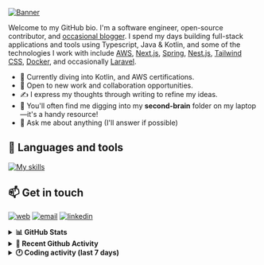 [![Banner](https://raw.githubusercontent.com/wilfriedago/wilfriedago/main/assets/1.png)][website]

Welcome to my GitHub bio. I'm a software engineer, open-source contributor, and [occasional blogger][blog]. I spend my days building full-stack applications and tools using Typescript, Java & Kotlin, and some of the technologies I work with include [AWS](https://aws.amazon.com/fr/), [Next.js](https://nextjs.org/), [Spring](https://spring.io/), [Nest.js](https://nestjs.com/), [Tailwind CSS](https://github.com/tailwindlabs/tailwindcss), [Docker](https://www.docker.com/), and occasionally [Laravel](https://laravel.com/).

- 🔭 Currently diving into Kotlin, and AWS certifications.
- 👯 Open to new work and collaboration opportunities.
- ✍️ I express my thoughts through writing to refine my ideas.
- 🧠 You'll often find me digging into my **second-brain** folder on my laptop—it's a handy resource!
- 💬 Ask me about anything (I'll answer if possible)

## 🎨 Languages and tools

[![My skills](https://skillicons.dev/icons?i=typescript,js,nodejs,nest,java,kotlin,spring,python,fastapi,django,aws,docker,vscode,idea,tailwind&perline=15)](https://wilfriedago.dev/about#skills)

## 📫 Get in touch
[![web](https://img.shields.io/badge/WEBSITE-12100E?logo=google-earth&color=282A36)][website]
[![email](https://img.shields.io/badge/MAIL-12100E?logo=mailgun&color=282A36)][mail]
[![linkedin](https://img.shields.io/badge/LINKEDIN-12100E?logo=linkedin&color=282A36)][linkedin]


<details>
  <summary><b>📊 GitHub Stats</b></summary>
	<br/>
	<p align="left">
		<img width="49.5%" src="https://github-readme-stats.vercel.app/api?username=wilfriedago&show_icons=true&count_private=true&title_color=10b981&icon_color=10b981&theme=react&hide_border=true&rank_icon=github" />
		<img width="49.5%" src="https://streak-stats.demolab.com/?user=wilfriedago&hide_border=true&theme=react&ring=10b981&fire=fff&currStreakNum=fff&sideLabels=10b981&currStreakLabel=10b981&sideNums=fff" />
	</p>
</details>

<details>
  <summary><b>📅 Recent Github Activity</b></summary>
	<br>

<!--RECENT_ACTIVITY:last_update-->
Last Updated: Wednesday, September 11th, 2024, 4:18:52 AM
<!--RECENT_ACTIVITY:last_update_end-->

<!--RECENT_ACTIVITY:start-->
1. 🔱 Forked [wilfriedago/ai-workshop-code](https://github.com/wilfriedago/ai-workshop-code) from [trancethehuman/ai-workshop-code](https://github.com/trancethehuman/ai-workshop-code)<br>
2. 🔱 Forked [wilfriedago/supermemory](https://github.com/wilfriedago/supermemory) from [supermemoryai/supermemory](https://github.com/supermemoryai/supermemory)<br>
3. ⭐ Starred [supermemoryai/supermemory](https://github.com/supermemoryai/supermemory)<br>
4. ⬆️ Pushed 1 commit(s) to [wilfriedago/dotfiles](https://github.com/wilfriedago/dotfiles)<br>
5. ⬆️ Pushed 1 commit(s) to [wilfriedago/dotfiles](https://github.com/wilfriedago/dotfiles)<br>
<!--RECENT_ACTIVITY:end-->
</details>

<details>
  <summary><b>🕐 Coding activity (last 7 days)</b></summary>
	<br>

<!--START_SECTION:waka-->

```python
Total Time: 37 hrs 33 mins

Text              10 hrs 55 mins  ███████░░░░░░░░░░░░░░░░░░   28.60 %
Markdown          7 hrs 13 mins   ████▓░░░░░░░░░░░░░░░░░░░░   18.92 %
JSON              6 hrs 5 mins    ████░░░░░░░░░░░░░░░░░░░░░   15.93 %
YAML              3 hrs 13 mins   ██░░░░░░░░░░░░░░░░░░░░░░░   08.43 %
TypeScript        2 hrs 26 mins   █▓░░░░░░░░░░░░░░░░░░░░░░░   06.39 %
Java              2 hrs 23 mins   █▓░░░░░░░░░░░░░░░░░░░░░░░   06.25 %
Bash              1 hr 38 mins    █░░░░░░░░░░░░░░░░░░░░░░░░   04.30 %
Groovy            38 mins         ▒░░░░░░░░░░░░░░░░░░░░░░░░   01.68 %
Other             38 mins         ▒░░░░░░░░░░░░░░░░░░░░░░░░   01.67 %
```

<!--END_SECTION:waka-->
</details>

[website]: https://wilfriedago.dev
[linkedin]: https://linkedin.com/in/wilfriedago
[blog]: https://wilfriedago.dev/blog
[mail]: mailto:me@wilfriedago.dev
